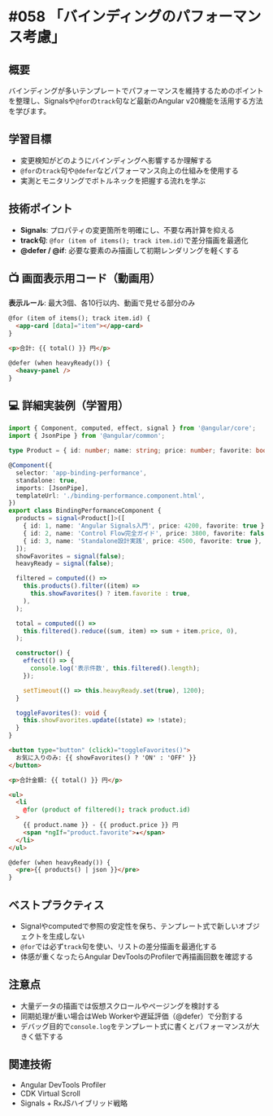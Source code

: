 # #058 「バインディングのパフォーマンス考慮」

## 概要
バインディングが多いテンプレートでパフォーマンスを維持するためのポイントを整理し、Signalsや`@for`の`track`句など最新のAngular v20機能を活用する方法を学びます。

## 学習目標
- 変更検知がどのようにバインディングへ影響するか理解する
- `@for`の`track`句や`@defer`などパフォーマンス向上の仕組みを使用する
- 実測とモニタリングでボトルネックを把握する流れを学ぶ

## 技術ポイント
- **Signals**: プロパティの変更箇所を明確にし、不要な再計算を抑える
- **track句**: `@for (item of items(); track item.id)`で差分描画を最適化
- **@defer / @if**: 必要な要素のみ描画して初期レンダリングを軽くする

## 📺 画面表示用コード（動画用）
**表示ルール**: 最大3個、各10行以内、動画で見せる部分のみ

```html
@for (item of items(); track item.id) {
  <app-card [data]="item"></app-card>
}
```

```html
<p>合計: {{ total() }} 円</p>
```

```html
@defer (when heavyReady()) {
  <heavy-panel />
}
```

## 💻 詳細実装例（学習用）
```typescript
import { Component, computed, effect, signal } from '@angular/core';
import { JsonPipe } from '@angular/common';

type Product = { id: number; name: string; price: number; favorite: boolean };

@Component({
  selector: 'app-binding-performance',
  standalone: true,
  imports: [JsonPipe],
  templateUrl: './binding-performance.component.html',
})
export class BindingPerformanceComponent {
  products = signal<Product[]>([
    { id: 1, name: 'Angular Signals入門', price: 4200, favorite: true },
    { id: 2, name: 'Control Flow完全ガイド', price: 3800, favorite: false },
    { id: 3, name: 'Standalone設計実践', price: 4500, favorite: true },
  ]);
  showFavorites = signal(false);
  heavyReady = signal(false);

  filtered = computed(() =>
    this.products().filter((item) =>
      this.showFavorites() ? item.favorite : true,
    ),
  );

  total = computed(() =>
    this.filtered().reduce((sum, item) => sum + item.price, 0),
  );

  constructor() {
    effect(() => {
      console.log('表示件数', this.filtered().length);
    });

    setTimeout(() => this.heavyReady.set(true), 1200);
  }

  toggleFavorites(): void {
    this.showFavorites.update((state) => !state);
  }
}
```

```html
<button type="button" (click)="toggleFavorites()">
  お気に入りのみ: {{ showFavorites() ? 'ON' : 'OFF' }}
</button>

<p>合計金額: {{ total() }} 円</p>

<ul>
  <li
    @for (product of filtered(); track product.id)
  >
    {{ product.name }} - {{ product.price }} 円
    <span *ngIf="product.favorite">★</span>
  </li>
</ul>

@defer (when heavyReady()) {
  <pre>{{ products() | json }}</pre>
}
```

## ベストプラクティス
- Signalやcomputedで参照の安定性を保ち、テンプレート式で新しいオブジェクトを生成しない
- `@for`では必ず`track`句を使い、リストの差分描画を最適化する
- 体感が重くなったらAngular DevToolsのProfilerで再描画回数を確認する

## 注意点
- 大量データの描画では仮想スクロールやページングを検討する
- 同期処理が重い場合はWeb Workerや遅延評価（@defer）で分割する
- デバッグ目的で`console.log`をテンプレート式に書くとパフォーマンスが大きく低下する

## 関連技術
- Angular DevTools Profiler
- CDK Virtual Scroll
- Signals + RxJSハイブリッド戦略
